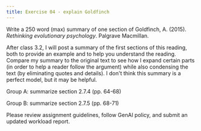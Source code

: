 ```yaml
---
title: Exercise 04 - explain Goldfinch
---
```

<!-- Assignment 4 (due Sat 3 Feb 2024) -->

Write a 250 word (max) summary of one section of Goldfinch, A. (2015). _Rethinking evolutionary psychology_. Palgrave Macmillan.

After class 3.2, I will post a summary of the first sections of this reading, both to provide an example and to help you understand the reading. Compare my summary to the original text to see how I expand certain parts (in order to help a reader follow the argument) while also condensing the text (by eliminating quotes and details). I don't think this summary is a perfect model, but it may be helpful.

Group A: summarize section 2.7.4 (pp. 64-68)

Group B: summarize section 2.7.5 (pp. 68-71)

Please review assignment guidelines, follow GenAI policy, and submit an updated workload report.

<!-- Frome e.g. Goldfinch summary, early sections

Goldfinch suggests that evolutionary psychology is potentially useful for generating hypotheses to explain organisms' traits. The method is to think of selection pressures as "problems" that can decrease an organism's reproductive fitness and variations in traits as potential "solutions" to those problems that increase reproductive fitness (i.e., allow an organism to reproduce its genes at a higher rate). These problems and solutions can be proposed as testable hypotheses. Goldfinch then describes several objections to this method that many scholars have found to be sufficient reasons to reject evolutionary psychology.

2.7.1 No Stable Problems Objection

Goldfinch asks questions that challenge a certain evolutionary model in which stable environments are said to pose problems for species. Those species solve those problems by evolving traits that better match the stable environments in ways that increase their reproductive fitness. According to Goldfinch, Sterenly challenges this model by arguing that environments actually contain no stable problems. Sterenly argues that species' changing traits also change the environment in which the species evolve. Thus, Sterenly argues, environments contain only dynamic problems, not stable problems as assumed by evolutionary psychology.

2.7.2 The Fine Grain Problem

Even if there are stable problems that evolution can solve, Goldfinch notes, it is not clear how we decide what counts as one problem vs. several problems. He describes Sterenly and Griffiths' "grain problem" argument: it is impossible to know how detailed or fine-grained evolutionary problems are. For example, they ask whether mate selection is one problem or several distinct sub-problems, each with their own evolutionary solutions. The inability to offer non-arbitrary way to identify problems, they imply, creates a problem for evolutionary psychology.

2.7.3 No Constraints Objection

Even if we ignore these two objections and assume that we can hypothesize how adaptive solutions might address adaptive problems, Goldfinch asks how we should limit the types of solutions we propose. He notes a long-standing worry that evolutionary psychology has few limits on the types of explanations it offers for how traits might be adaptive since there are so many ways that traits might affect organisms' fitness. -->
